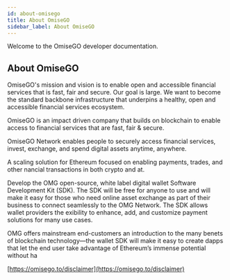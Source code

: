 ```yaml
---
id: about-omisego
title: About OmiseGO
sidebar_label: About OmiseGO
---
```


Welcome to the OmiseGO developer documentation.

## About OmiseGO

OmiseGO's mission and vision is to enable open and accessible financial services that is fast, fair and secure. Our goal is large. We want to become the standard backbone infrastructure that underpins a healthy, open and accessible financial services ecosystem.

OmiseGO is an impact driven company that builds on blockchain to enable access to financial services that are fast, fair & secure.

OmiseGO Network enables people to securely access financial services, invest, exchange, and spend digital assets anytime, anywhere.


A scaling solution for Ethereum focused on enabling payments, trades, and other nancial transactions in both crypto and at.


Develop the OMG open-source, white label digital wallet Software Development Kit (SDK). The SDK will be free for anyone to use and will make it easy for those who need online asset exchange as part of their business to connect seamlessly to the OMG Network. The SDK allows wallet providers the exibility to enhance, add, and customize payment solutions for many use cases.


OMG offers mainstream end-customers an introduction to the many benets of blockchain technology—the wallet SDK will make it easy to create dapps that let the end user take advantage of Ethereum’s immense potential without ha

[https://omisego.to/disclaimer](https://omisego.to/disclaimer)

